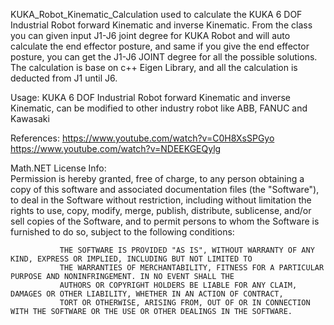 KUKA_Robot_Kinematic_Calculation used to calculate the KUKA 6 DOF Industrial Robot forward Kinematic and inverse Kinematic.
From the class you can given input J1-J6 joint degree for KUKA Robot and will auto calculate the end effector posture, and same if you give the end effector posture, you can get the J1-J6 JOINT  degree for all the possible solutions.
The calculation is base on c++ Eigen Library, and all the calculation is deducted from J1 until J6.

Usage:          KUKA 6 DOF Industrial Robot forward Kinematic and inverse Kinematic, can be modified to other industry robot like ABB, FANUC and Kawasaki

References:     https://www.youtube.com/watch?v=C0H8XsSPGyo
                https://www.youtube.com/watch?v=NDEEKGEQylg

Math.NET License Info:  
               Permission is hereby granted, free of charge, to any person obtaining a copy of this software and associated 
               documentation files (the "Software"), to deal in the Software without restriction, including without limitation 
               the rights to use, copy, modify, merge, publish, distribute, sublicense, and/or sell copies of the Software, and 
               to permit persons to whom the Software is furnished to do so, subject to the following conditions:

               THE SOFTWARE IS PROVIDED "AS IS", WITHOUT WARRANTY OF ANY KIND, EXPRESS OR IMPLIED, INCLUDING BUT NOT LIMITED TO 
               THE WARRANTIES OF MERCHANTABILITY, FITNESS FOR A PARTICULAR PURPOSE AND NONINFRINGEMENT. IN NO EVENT SHALL THE 
               AUTHORS OR COPYRIGHT HOLDERS BE LIABLE FOR ANY CLAIM, DAMAGES OR OTHER LIABILITY, WHETHER IN AN ACTION OF CONTRACT, 
               TORT OR OTHERWISE, ARISING FROM, OUT OF OR IN CONNECTION WITH THE SOFTWARE OR THE USE OR OTHER DEALINGS IN THE SOFTWARE.